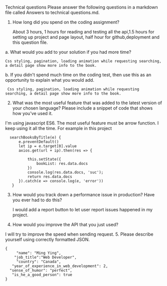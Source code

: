 Technical questions
Please answer the following questions in a markdown file called Answers to technical questions.md. 
1.	How long did you spend on the coding assignment? 
    
    About 3 hours, 1 hours for reading and testing all the api,1.5 hours for setting up project and page layout, half hour for github,deployment and this question file.
  
  a.	What would you add to your solution if you had more time?
    
    Css styling, pagination, loading animation while requesting searching, a detail page show more info to the book.
    
  b.	If you didn't spend much time on the coding test, then use this as an opportunity to explain what you would add.
   
     Css styling, pagination, loading animation while requesting searching, a detail page show more info to the book.
    
2.	What was the most useful feature that was added to the latest version of your chosen language? Please include a snippet of code that shows how you've used it.
  
  
  I'm using javascript ES6. The most useful feature must be arrow function. I keep using it all the time.
  For example in this project 
  ```
    searchBooksByTitle(e) {
        e.preventDefault()
        let ip = e.target[0].value
        axios.get(url + ip).then(res => {

            this.setState({
                bookList: res.data.docs
            })
            console.log(res.data.docs, 'suc');
            return res.data.docs
        }).catch(e => console.log(e, 'error'))
     }
  ```
  
3.	How would you track down a performance issue in production? Have you ever had to do this?
  
    I would add a report button to let user report issues happened in my project.

4.	How would you improve the API that you just used?
  
  I will try to improve the speed when sending request.
5.	Please describe yourself using correctly formatted JSON.
  ```
  {
       "name": "Ming Ying",
      "job_title":"Web Developer",
       "country": "Canada",
     "year_of_experience_in_web_development": 2,
    "sense_of_humor": "perfect",
     "is_he_a_good_person": true
  }
```
